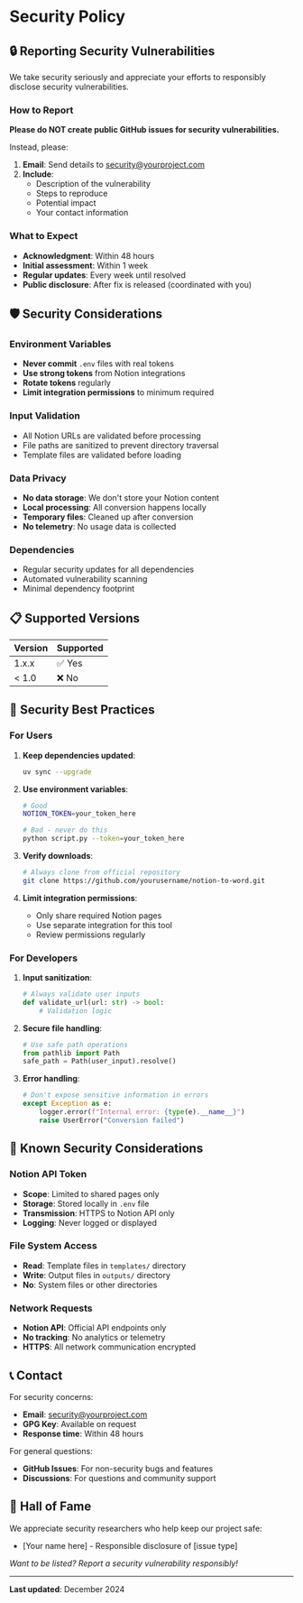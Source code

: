 # Security Policy

## 🔒 Reporting Security Vulnerabilities

We take security seriously and appreciate your efforts to responsibly disclose security vulnerabilities.

### How to Report

**Please do NOT create public GitHub issues for security vulnerabilities.**

Instead, please:

1. **Email**: Send details to [security@yourproject.com](mailto:security@yourproject.com)
2. **Include**:
   - Description of the vulnerability
   - Steps to reproduce
   - Potential impact
   - Your contact information

### What to Expect

- **Acknowledgment**: Within 48 hours
- **Initial assessment**: Within 1 week
- **Regular updates**: Every week until resolved
- **Public disclosure**: After fix is released (coordinated with you)

## 🛡️ Security Considerations

### Environment Variables

- **Never commit** `.env` files with real tokens
- **Use strong tokens** from Notion integrations
- **Rotate tokens** regularly
- **Limit integration permissions** to minimum required

### Input Validation

- All Notion URLs are validated before processing
- File paths are sanitized to prevent directory traversal
- Template files are validated before loading

### Data Privacy

- **No data storage**: We don't store your Notion content
- **Local processing**: All conversion happens locally
- **Temporary files**: Cleaned up after conversion
- **No telemetry**: No usage data is collected

### Dependencies

- Regular security updates for all dependencies
- Automated vulnerability scanning
- Minimal dependency footprint

## 📋 Supported Versions

| Version | Supported          |
| ------- | ------------------ |
| 1.x.x   | ✅ Yes             |
| < 1.0   | ❌ No              |

## 🔧 Security Best Practices

### For Users

1. **Keep dependencies updated**:
   ```bash
   uv sync --upgrade
   ```

2. **Use environment variables**:
   ```bash
   # Good
   NOTION_TOKEN=your_token_here

   # Bad - never do this
   python script.py --token=your_token_here
   ```

3. **Verify downloads**:
   ```bash
   # Always clone from official repository
   git clone https://github.com/yourusername/notion-to-word.git
   ```

4. **Limit integration permissions**:
   - Only share required Notion pages
   - Use separate integration for this tool
   - Review permissions regularly

### For Developers

1. **Input sanitization**:
   ```python
   # Always validate user inputs
   def validate_url(url: str) -> bool:
       # Validation logic
   ```

2. **Secure file handling**:
   ```python
   # Use safe path operations
   from pathlib import Path
   safe_path = Path(user_input).resolve()
   ```

3. **Error handling**:
   ```python
   # Don't expose sensitive information in errors
   except Exception as e:
       logger.error(f"Internal error: {type(e).__name__}")
       raise UserError("Conversion failed")
   ```

## 🚨 Known Security Considerations

### Notion API Token

- **Scope**: Limited to shared pages only
- **Storage**: Stored locally in `.env` file
- **Transmission**: HTTPS to Notion API only
- **Logging**: Never logged or displayed

### File System Access

- **Read**: Template files in `templates/` directory
- **Write**: Output files in `outputs/` directory
- **No**: System files or other directories

### Network Requests

- **Notion API**: Official API endpoints only
- **No tracking**: No analytics or telemetry
- **HTTPS**: All network communication encrypted

## 📞 Contact

For security concerns:
- **Email**: security@yourproject.com
- **GPG Key**: Available on request
- **Response time**: Within 48 hours

For general questions:
- **GitHub Issues**: For non-security bugs and features
- **Discussions**: For questions and community support

## 🙏 Hall of Fame

We appreciate security researchers who help keep our project safe:

- [Your name here] - Responsible disclosure of [issue type]

*Want to be listed? Report a security vulnerability responsibly!*

---

**Last updated**: December 2024